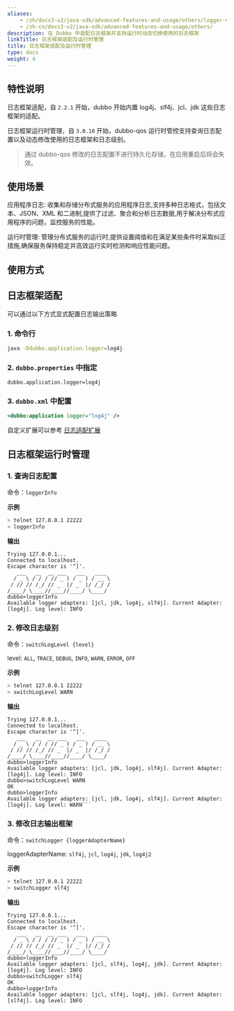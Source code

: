 ```yaml
---
aliases:
    - /zh/docs3-v2/java-sdk/advanced-features-and-usage/others/logger-management/
    - /zh-cn/docs3-v2/java-sdk/advanced-features-and-usage/others/
description: 在 Dubbo 中适配日志框架并支持运行时动态切换使用的日志框架
linkTitle: 日志框架适配及运行时管理
title: 日志框架适配及运行时管理
type: docs
weight: 4
---
```





## 特性说明
日志框架适配，自 `2.2.1` 开始，dubbo 开始内置 log4j、slf4j、jcl、jdk 这些日志框架的适配。

日志框架运行时管理，自 `3.0.10` 开始，dubbo-qos 运行时管控支持查询日志配置以及动态修改使用的日志框架和日志级别。

> 通过 dubbo-qos 修改的日志配置不进行持久化存储，在应用重启后将会失效。
## 使用场景
应用程序日志: 收集和存储分布式服务的应用程序日志,支持多种日志格式，包括文本、JSON、XML 和二进制,提供了过滤、聚合和分析日志数据,用于解决分布式应用程序的问题，监控服务的性能。

运行时管理: 管理分布式服务的运行时,提供设置阈值和在满足某些条件时采取纠正措施,确保服务保持稳定并高效运行实时检测和响应性能问题。

## 使用方式
## 日志框架适配
可以通过以下方式显式配置日志输出策略

### 1. 命令行

```sh
java -Ddubbo.application.logger=log4j
```

### 2.  `dubbo.properties` 中指定

```
dubbo.application.logger=log4j
```

### 3.  `dubbo.xml` 中配置

```xml
<dubbo:application logger="log4j" />
```

自定义扩展可以参考 [日志适配扩展](../../../reference-manual/spi/description/logger-adapter)

## 日志框架运行时管理
### 1. 查询日志配置

命令：`loggerInfo`

**示例**
```bash
> telnet 127.0.0.1 22222
> loggerInfo
```

**输出**
```
Trying 127.0.0.1...
Connected to localhost.
Escape character is '^]'.
   ___   __  __ ___   ___   ____     
  / _ \ / / / // _ ) / _ ) / __ \  
 / // // /_/ // _  |/ _  |/ /_/ /    
/____/ \____//____//____/ \____/   
dubbo>loggerInfo
Available logger adapters: [jcl, jdk, log4j, slf4j]. Current Adapter: [log4j]. Log level: INFO
```

### 2. 修改日志级别

命令：`switchLogLevel {level}`

level: `ALL`, `TRACE`, `DEBUG`, `INFO`, `WARN`, `ERROR`, `OFF`

**示例**
```bash
> telnet 127.0.0.1 22222
> switchLogLevel WARN
```

**输出**
```
Trying 127.0.0.1...
Connected to localhost.
Escape character is '^]'.
   ___   __  __ ___   ___   ____     
  / _ \ / / / // _ ) / _ ) / __ \  
 / // // /_/ // _  |/ _  |/ /_/ /    
/____/ \____//____//____/ \____/   
dubbo>loggerInfo
Available logger adapters: [jcl, jdk, log4j, slf4j]. Current Adapter: [log4j]. Log level: INFO
dubbo>switchLogLevel WARN
OK
dubbo>loggerInfo
Available logger adapters: [jcl, jdk, log4j, slf4j]. Current Adapter: [log4j]. Log level: WARN```
```

### 3. 修改日志输出框架

命令：`switchLogger {loggerAdapterName}`

loggerAdapterName: `slf4j`, `jcl`, `log4j`, `jdk`, `log4j2`

**示例**
```bash
> telnet 127.0.0.1 22222
> switchLogger slf4j
```

**输出**
```
Trying 127.0.0.1...
Connected to localhost.
Escape character is '^]'.
   ___   __  __ ___   ___   ____     
  / _ \ / / / // _ ) / _ ) / __ \  
 / // // /_/ // _  |/ _  |/ /_/ /    
/____/ \____//____//____/ \____/   
dubbo>loggerInfo
Available logger adapters: [jcl, slf4j, log4j, jdk]. Current Adapter: [log4j]. Log level: INFO
dubbo>switchLogger slf4j
OK
dubbo>loggerInfo
Available logger adapters: [jcl, slf4j, log4j, jdk]. Current Adapter: [slf4j]. Log level: INFO
```